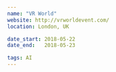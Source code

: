 ```yaml
---
name: "VR World"
website: http://vrworldevent.com/
location: London, UK

date_start: 2018-05-22
date_end:   2018-05-23

tags: AI
---
```

